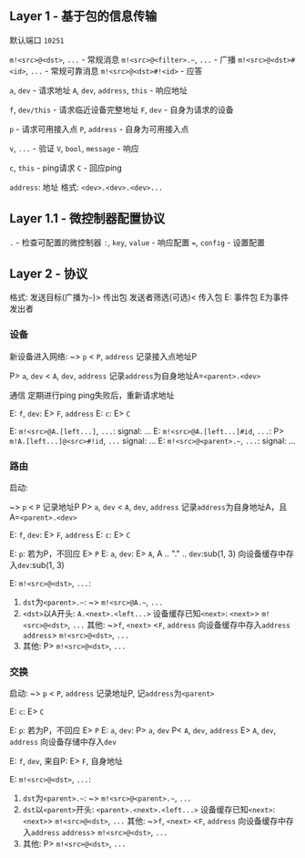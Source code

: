 ## Layer 1 - 基于包的信息传输

默认端口 `10251`

`m!<src>@<dst>`, `...` - 常规消息
`m!<src>@<filter>.~`, `...` - 广播
`m!<src>@<dst>#<id>`, `...` - 常规可靠消息
`m!<src>@<dst>#!<id>` - 应答

`a`, `dev` - 请求地址
`A`, `dev`, `address`, `this` - 响应地址

`f`, `dev/this` - 请求临近设备完整地址
`F`, `dev` - 自身为请求的设备

`p` - 请求可用接入点
`P`, `address` - 自身为可用接入点

`v`, `...` - 验证
`V`, `bool`, `message` - 响应

`c`, `this` - ping请求
`C` - 回应ping

`address`: 地址
格式: `<dev>.<dev>.<dev>...`

## Layer 1.1 - 微控制器配置协议

`.` - 检查可配置的微控制器
`:`, `key`, `value` - 响应配置
`=`, `config` - 设置配置

## Layer 2 - 协议

格式:
发送目标(广播为`~`)> 传出包
发送者筛选(可选)< 传入包
E: 事件包
E为事件发出者

### 设备

新设备进入网络:
~> `p`
< `P`, `address`
记录接入点地址P

P> `a`, `dev`
< `A`, `dev`, `address`
记录`address`为自身地址A=`<parent>.<dev>`

通信
定期进行ping
ping失败后，重新请求地址

E: `f`, `dev`:
E> `F`, `address`
E: `c`:
E> `C`

E: `m!<src>@A.[left...]`, `...`:
  signal: ...
E: `m!<src>@A.[left...]#id`, `...`:
  P> `m!A.[left...]@<src>#!id`, `...`
  signal: ...
E: `m!<src>@<parent>.~`, `...`:
  signal: ...

### 路由

启动:

~> `p`
< `P`
记录地址P
P> `a`, `dev`
< `A`, `dev`, `address`
记录`address`为自身地址A，且A=`<parent>.<dev>`

E: `f`, `dev`:
E> `F`, `address`
E: `c`:
E> `C`

E: `p`:
若为P，不回应
E> `P`
E: `a`, `dev`:
E> `A`, A .. "." .. `dev`:sub(1, 3)
向设备缓存中存入`dev`:sub(1, 3)

E: `m!<src>@<dst>`, `...`:
1. `dst`为`<parent>.~`:
  ~> `m!<src>@A.~`, `...`
2. `<dst>`以A开头: `A.<next>.<left...>`
  设备缓存已知`<next>`:
    `<next>`> `m!<src>@<dst>`, `...`
  其他:
    ~>`f`, `<next>`
    <`F`, `address`
    向设备缓存中存入`address`
    `address`> `m!<src>@<dst>`, `...`
3. 其他:
  P> `m!<src>@<dst>`, `...`

### 交换

启动:
~> `p`
< `P`, `address`
记录地址P, 记`address`为`<parent>`

E: `c`:
E> `C`

E: `p`:
若为P，不回应
E> `P`
E: `a`, `dev`:
P> `a`, `dev`
P< `A`, `dev`, `address`
E> `A`, `dev`, `address`
向设备存储中存入`dev`

E: `f`, `dev`, 来自P:
E> `F`, 自身地址

E: `m!<src>@<dst>`, `...`:
1. `dst`为`<parent>.~`:
  ~> `m!<src>@<parent>.~`, `...`
2. `dst`以`<parent>`开头: `<parent>.<next>.<left...>`
  设备缓存已知`<next>`:
    `<next>`> `m!<src>@<dst>`, `...`
  其他:
    ~>`f`, `<next>`
    <`F`, `address`
    向设备缓存中存入`address`
    `address`> `m!<src>@<dst>`, `...`
3. 其他:
  P> `m!<src>@<dst>`, `...`
